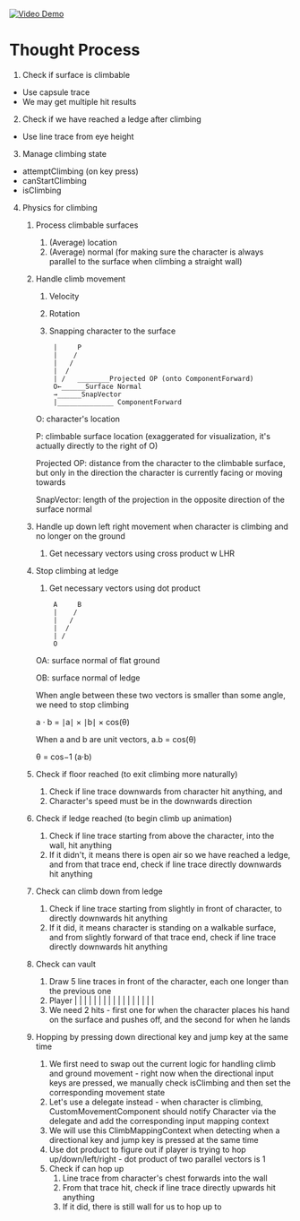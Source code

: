 [![Video Demo](UE5ParkourSystemThumbnail.png)](https://youtu.be/HxhCaLKyo9g)

# Thought Process
1. Check if surface is climbable
- Use capsule trace
- We may get multiple hit results

2. Check if we have reached a ledge after climbing
- Use line trace from eye height

3. Manage climbing state
- attemptClimbing (on key press)
- canStartClimbing
- isClimbing

4. Physics for climbing
    1. Process climbable surfaces
        1. (Average) location
        2. (Average) normal (for making sure the character is always parallel to the surface when climbing a straight wall)
    2. Handle climb movement
        1. Velocity
        2. Rotation
        3. Snapping character to the surface
                        
                |     P
                |    /
                |   /  
                |  /  
                | /   ________Projected OP (onto ComponentForward)
                O←______Surface Normal
                →______SnapVector
                |______________ ComponentForward


        O: character's location
        
        P: climbable surface location (exaggerated for visualization, it's actually directly to the right of O)

        Projected OP: distance from the character to the climbable surface, but only in the direction the character is currently facing or moving towards

        SnapVector: length of the projection in the opposite direction of the surface normal

    3. Handle up down left right movement when character is climbing and no longer on the ground
        1. Get necessary vectors using cross product w LHR
    
    4. Stop climbing at ledge
        1. Get necessary vectors using dot product

                A     B
                |    / 
                |   /  
                |  /  
                | /
                O

        OA: surface normal of flat ground
        
        OB: surface normal of ledge

        When angle between these two vectors is smaller than some angle, we need to stop climbing
        
        a ⋅ b = ∣a∣ × ∣b∣ × cos(θ)
        
        When a and b are unit vectors, a.b = cos(θ)
        
        θ = cos−1 (a⋅b)

    5. Check if floor reached (to exit climbing more naturally)
        1. Check if line trace downwards from character hit anything, and
        2. Character's speed must be in the downwards direction
    
    6. Check if ledge reached (to begin climb up animation)
        1. Check if line trace starting from above the character, into the wall, hit anything
        2. If it didn't, it means there is open air so we have reached a ledge, and from that trace end, check if line trace directly downwards hit anything

    6. Check can climb down from ledge
        1. Check if line trace starting from slightly in front of character, to directly downwards hit anything
        2. If it did, it means character is standing on a walkable surface, and from slightly forward of that trace end, check if line trace directly downwards hit anything

    7. Check can vault
        1. Draw 5 line traces in front of the character, each one longer than the previous one
        2. Player | | | | |
                    | | | |
                    | | | |
                      | | |
                          |
        3. We need 2 hits - first one for when the character places his hand on the surface and pushes off, and the second for when he lands

    8. Hopping by pressing down directional key and jump key at the same time
        1. We first need to swap out the current logic for handling climb and ground movement - right now when the directional input keys are pressed, we manually check isClimbing and then set the corresponding movement state
        2. Let's use a delegate instead - when character is climbing, CustomMovementComponent should notify Character via the delegate and add the corresponding input mapping context
        3. We will use this ClimbMappingContext when detecting when a directional key and jump key is pressed at the same time
        4. Use dot product to figure out if player is trying to hop up/down/left/right - dot product of two parallel vectors is 1
        5. Check if can hop up
            1. Line trace from character's chest forwards into the wall
            2. From that trace hit, check if line trace directly upwards hit anything
            3. If it did, there is still wall for us to hop up to